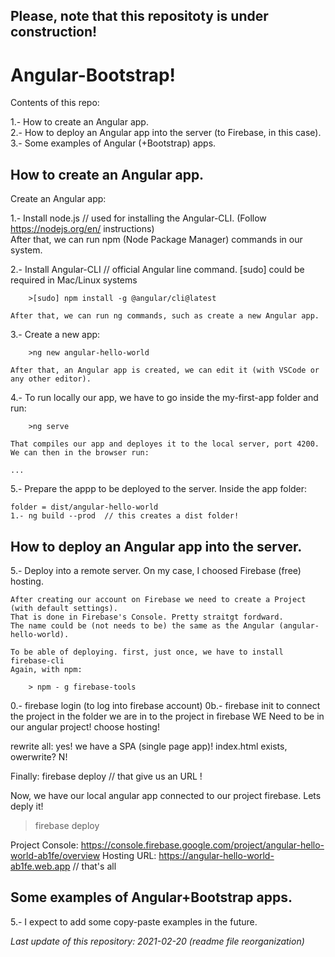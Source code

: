 ## Please, note that this repositoty is under construction!

# Angular-Bootstrap!

Contents of this repo:

1.- How to create an Angular app.<br>
2.- How to deploy an Angular app into the server (to Firebase, in this case).<br>
3.- Some examples of Angular (+Bootstrap) apps.

## How to create an Angular app.

Create an Angular app:

1.- Install node.js // used for installing the Angular-CLI. (Follow https://nodejs.org/en/ instructions) <br>
	After that, we can run npm (Node Package Manager) commands in our system.
	
2.- Install Angular-CLI // official Angular line command. [sudo] could be required in Mac/Linux systems <br>

		>[sudo] npm install -g @angular/cli@latest

	After that, we can run ng commands, such as create a new Angular app.


3.- Create a new app:
		
		>ng new angular-hello-world

	After that, an Angular app is created, we can edit it (with VSCode or any other editor).
	
4.- To run locally our app, we have to go inside the my-first-app folder and run:
	
		>ng serve

	That compiles our app and deployes it to the local server, port 4200.
	We can then in the browser run:
	
	...
	
5.- Prepare the appp to be deployed to the server. Inside the app folder:
	
	folder = dist/angular-hello-world
	1.- ng build --prod  // this creates a dist folder!


## How to deploy an Angular app into the server.

5.- Deploy into a remote server. On my case, I choosed Firebase (free) hosting.
	
	After creating our account on Firebase we need to create a Project (with default settings).
	That is done in Firebase's Console. Pretty straitgt fordward. 
	The name could be (not needs to be) the same as the Angular (angular-hello-world).
	
	To be able of deploying. first, just once, we have to install firebase-cli 
	Again, with npm:
	
		> npm - g firebase-tools 


0.- firebase login (to log into firebase account)
0b.- firebase init to connect the project in the folder we are in to the project in firebase WE Need to be in our angular project! choose hosting!

rewrite all: yes! we have a SPA (single page app)!
index.html exists, owerwrite? N!

Finally: firebase deploy  // that give us an URL !

Now, we have our local angular app connected to our project firebase. Lets deply it!
> firebase deploy

Project Console: https://console.firebase.google.com/project/angular-hello-world-ab1fe/overview
Hosting URL: https://angular-hello-world-ab1fe.web.app  // that's all


## Some examples of Angular+Bootstrap apps.

5.- I expect to add some copy-paste examples in the future.


<em>Last update of this repository: 2021-02-20 (readme file reorganization) </em>